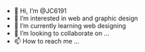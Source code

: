 - 👋 Hi, I’m @JC6191
- 👀 I’m interested in web and graphic design
- 🌱 I’m currently learning web designing
- 💞️ I’m looking to collaborate on ...
- 📫 How to reach me ...

<!---
JC6191/JC6191 is a ✨ special ✨ repository because its `README.md` (this file) appears on your GitHub profile.
You can click the Preview link to take a look at your changes.
--->
